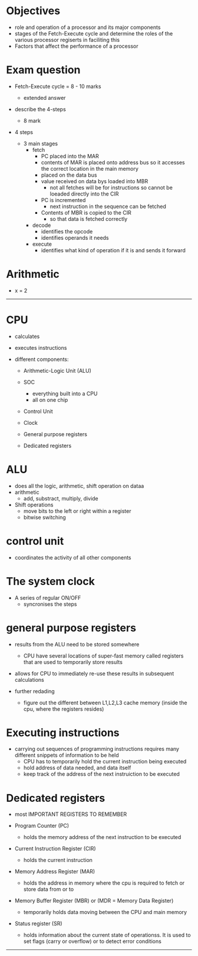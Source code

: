 
# Objectives

- role and operation of a processor and its major components
- stages of the Fetch-Execute cycle and determine the roles of the various processor regiserts in faciliting this
- Factors that affect the performance of a processor

# Exam question

- Fetch-Execute cycle = 8 - 10 marks
    - extended answer

- describe the 4-steps
    - 8 mark

- 4 steps
    - 3 main stages
        - fetch
            - PC placed into the MAR
            - contents of MAR is placed onto address bus so it accesses the correct location in the main memory
            - placed on the data bus
            - value received on data bys loaded into MBR
                - not all fetches will be for instructions so cannot be loeaded directly into the CIR
            - PC is incremented
                - next instruction in the sequence can be fetched
            - Contents of MBR is copied to the CIR
                - so that data is fetched correctly
        - decode
            - identifies the opcode
            - identifies operands it needs
        - execute
            - identifies what kind of operation if it is and sends it forward

# Arithmetic

- x = 2

---

# CPU

- calculates
- executes instructions

- different components:
    - Arithmetic-Logic Unit (ALU)
    - SOC
        - everything built into a CPU
        - all on one chip

    - Control Unit
    - Clock
    - General purpose registers
    - Dedicated registers

# ALU

- does all the logic, arithmetic, shift operation on dataa
- arithmetic
    - add, substract, multiply, divide
- Shift operations
    - move bits to the left or right within a register
    - bitwise switching

# control unit

- coordinates the activity of all other components

# The system clock

- A series of regular ON/OFF
    - syncronises the steps

# general purpose registers

- results from the ALU need to be stored somewhere
    - CPU have several locations of super-fast memory called registers that are used to temporarily store results

- allows for CPU to immediately re-use these results in subsequent calculations

- further redading
    - figure out the different between L1,L2,L3 cache memory (inside the cpu, where the registers resides)

# Executing instructions

- carrying out sequences of programming instructions requires many different snippets of information to be held
    - CPU has to temporarily hold the current instruction being executed
    - hold address of data needed, and data itself
    - keep track of the address of the next instruiction to be executed

# Dedicated registers

- most IMPORTANT REGISTERS TO REMEMBER

- Program Counter (PC)
    - holds the memory address of the next instruction to be executed
- Current Instruction Register (CIR)
    - holds the current instruction
- Memory Address Register (MAR)
    - holds the address in memory where the cpu is required to fetch or store data from or to
- Memory Buffer Register (MBR) or (MDR = Memory Data Register)
    - temporarily holds data moving between the CPU and main memory
- Status register (SR)
    - holds information about the current state of operationss. It is used to set flags (carry or overflow) or to detect error conditions

---

